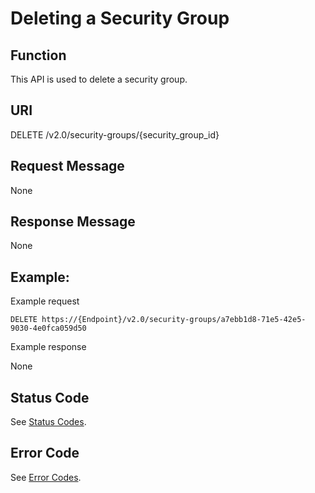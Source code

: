 # Deleting a Security Group<a name="vpc_sg02_0005"></a>

## Function<a name="section5430745416158"></a>

This API is used to delete a security group.

## URI<a name="section6260451316158"></a>

DELETE /v2.0/security-groups/\{security\_group\_id\}

## Request Message<a name="section2414812816158"></a>

None

## Response Message<a name="section402953116158"></a>

None

## Example:<a name="section2045482116158"></a>

Example request

```
DELETE https://{Endpoint}/v2.0/security-groups/a7ebb1d8-71e5-42e5-9030-4e0fca059d50
```

Example response

None

## Status Code<a name="section10470352390"></a>

See  [Status Codes](status-codes.md).

## Error Code<a name="section85821649202813"></a>

See  [Error Codes](error-codes.md).

